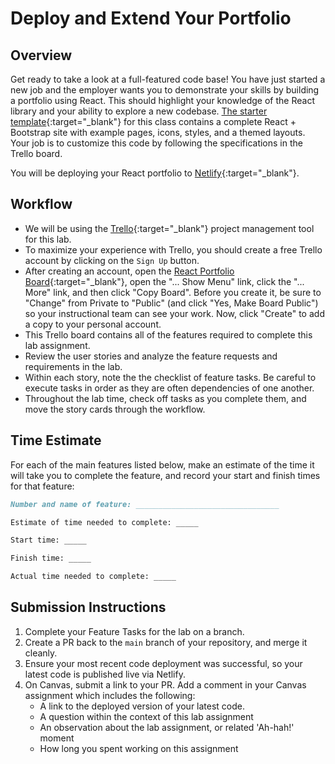 # Deploy and Extend Your Portfolio

## Overview

Get ready to take a look at a full-featured code base! You have just started a new job and the employer wants you to demonstrate your skills by building a portfolio using React.  This should highlight your knowledge of the React library and your ability to explore a new codebase.  [The starter template](https://www.npmjs.com/package/cra-template-react-portfolio){:target="_blank"} for this class contains a complete React + Bootstrap site with example pages, icons, styles, and a themed layouts. Your job is to customize this code by following the specifications in the Trello board.

You will be deploying your React portfolio to [Netlify](https://www.netlify.com/){:target="_blank"}.

## Workflow

- We will be using the [Trello](https://trello.com/home){:target="_blank"} project management tool for this lab.
- To maximize your experience with Trello, you should create a free Trello account by clicking on the `Sign Up` button.
- After creating an account, open the [React Portfolio Board](https://trello.com/b/BEvm5LDn/react-portfolio){:target="_blank"}, open the "... Show Menu" link, click the "... More" link, and then click "Copy Board". Before you create it, be sure to "Change" from Private to "Public" (and click "Yes, Make Board Public") so your instructional team can see your work. Now, click "Create" to add a copy to your personal account.
- This Trello board contains all of the features required to complete this lab assignment.
- Review the user stories and analyze the feature requests and requirements in the lab.
- Within each story, note the the checklist of feature tasks. Be careful to execute tasks in order as they are often dependencies of one another.
- Throughout the lab time, check off tasks as you complete them, and move the story cards through the workflow.

## Time Estimate

For each of the main features listed below, make an estimate of the time it will take you to complete the feature, and record your start and finish times for that feature:

```md
Number and name of feature: ________________________________

Estimate of time needed to complete: _____

Start time: _____

Finish time: _____

Actual time needed to complete: _____
```

## Submission Instructions

1. Complete your Feature Tasks for the lab on a branch.
1. Create a PR back to the `main` branch of your repository, and merge it cleanly.
1. Ensure your most recent code deployment was successful, so your latest code is published live via Netlify.
1. On Canvas, submit a link to your PR. Add a comment in your Canvas assignment which includes the following:
    - A link to the deployed version of your latest code.
    - A question within the context of this lab assignment
    - An observation about the lab assignment, or related 'Ah-hah!' moment
    - How long you spent working on this assignment
